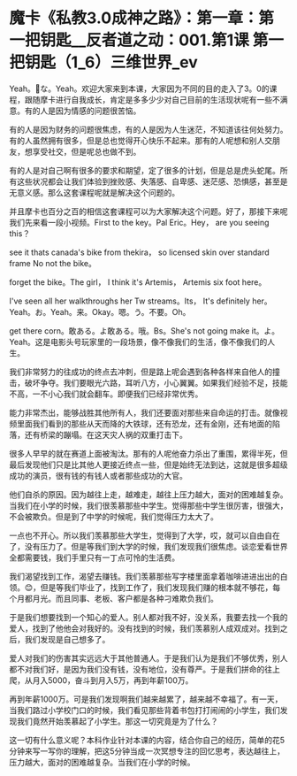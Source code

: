 # 魔卡《私教3.0成神之路》：第一章：第一把钥匙__反者道之动：001.第1课 第一把钥匙（1_6）三维世界_ev

Yeah。🎼な。Yeah。欢迎大家来到本课，大家因为不同的目的走入了3。0的课程，跟随摩卡进行自我成长，肯定是多多少少对自己目前的生活现状呢有一些不满意。有的人是因为情感的问题很苦恼。

有的人是因为财务的问题很焦虑，有的人是因为人生迷茫，不知道该往何处努力。有的人虽然拥有很多，但是总也觉得开心快乐不起来。那有的人呢想和别人交朋友，想享受社交，但是呢总也做不到。

有的人是对自己啊有很多的要求和期望，定了很多的计划，但是总是虎头蛇尾。所有这些状况都会让我们体验到挫败感、失落感、自卑感、迷茫感、恐惧感，甚至是无意义感。那么这套课程呢就是解决这个问题的。

并且摩卡也百分之百的相信这套课程可以为大家解决这个问题。好了，那接下来呢我们先来看一段小视频。First to the key。Pal Eric。Hey， are you seeing this？

see it thats canada's bike from thekira， so licensed skin over standard frame No not the bike。

 forget the bike。The girl， I think it's Artemis， Artemis six foot here。

 I've seen all her walkthroughs her Tw streams。Its， It's definitely her。Yeah。お。Yeah。来。Okay。嗯。う。不要。Oh。

 get there corn。敢ある。よ敢ある。哦。Bs。She's not going make it。よ。Yeah。这是电影头号玩家里的一段场景，像不像我们的生活，像不像我们的人生。

我们非常努力的往成功的终点去冲刺，但是路上呢会遇到各种各样来自他人的撞击，破坏争夺。我们要眼光六路，耳听八方，小心翼翼。如果我们经验不足，技能不高，一不小心我们就会翻车。即便我们已经非常优秀。

能力非常杰出，能够战胜其他所有人，我们还要面对那些来自命运的打击。就像视频里面我们看到的那些从天而降的大铁球，还有恐龙，还有金刚，还有地面的陷落，还有桥梁的蹦塌。在这天灾人祸的双重打击下。

很多人早早的就在赛道上面被淘汰。那有的人呢他奋力杀出了重围，累得半死，但最后发现他们只是比其他人更接近终点一些，但是始终无法到达，这就是很多超级成功的演员，很有钱的有钱人或者那些成功的大官。

他们自杀的原因。因为越往上走，越难走，越往上压力越大，面对的困难越复杂。当我们在小学的时候，我们很羡慕那些中学生。觉得那些中学生很厉害，很强大，不会被欺负。但是到了中学的时候呢，我们觉得压力太大了。

一点也不开心。所以我们羡慕那些大学生，觉得到了大学，哎，就可以自由自在了，没有压力了。但是等我们到大学的时候，我们发现我们很焦虑。谈恋爱看世界全都需要钱，我们手里只有一丁点可怜的生活费。

我们渴望找到工作，渴望去赚钱。我们羡慕那些写字楼里面拿着咖啡进进出出的白领。😊，但是等我们毕业了，找到工作了，我们发现我们赚的根本就不够花，每个月都月光。而且同事、老板、客户都是各种刁难欺负我们。

于是我们想要找到一个知心的爱人。别人都对我不好，没关系，我要去找一个我的爱人，找到了他他会对我好的。没有找到的时候，我们羡慕别人成双成对。找到之后，我们发现是自己想多了。

爱人对我们的伤害其实远远大于其他普通人。于是我们认为是我们不够优秀，别人都不对我们好，是因为我们没有钱，没有地位，没有尊严。于是我们拼命的往上爬，从月入5000，奋斗到月入5万，再到年薪100万。

再到年薪1000万。可是我们发现啊我们越来越累了，越来越不幸福了。有一天，当我们路过小学校门口的时候，我们看见那些背着书包打打闹闹的小学生，我们发现我们竟然开始羡慕起了小学生。那这一切究竟是为了什么？

这一切有什么意义呢？本科作业针对本课的内容，结合你自己的经历，简单的花5分钟来写一写你的理解，把这5分钟当成一次冥想专注的回忆思考，表达越往上，压力越大，面对的困难越复杂。当我们在小学的时候。

